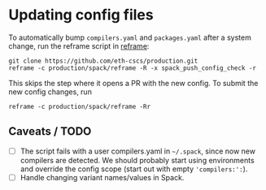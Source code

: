 # Updating config files

To automatically bump `compilers.yaml` and `packages.yaml` after a system change,
run the reframe script in [reframe](reframe):

```console
git clone https://github.com/eth-cscs/production.git
reframe -c production/spack/reframe -R -x spack_push_config_check -r
```

This skips the step where it opens a PR with the new config. To submit
the new config changes, run

```console
reframe -c production/spack/reframe -Rr
```

## Caveats / TODO

- [ ] The script fails with a user compilers.yaml in `~/.spack`, since now new
      compilers are detected. We should probably start using environments and
      override the config scope (start out with empty `'compilers:':`).
- [ ] Handle changing variant names/values in Spack.
